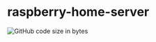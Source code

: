 # raspberry-home-server
![GitHub code size in bytes](https://img.shields.io/github/languages/code-size/iwizard7/websoket_server_tester)
